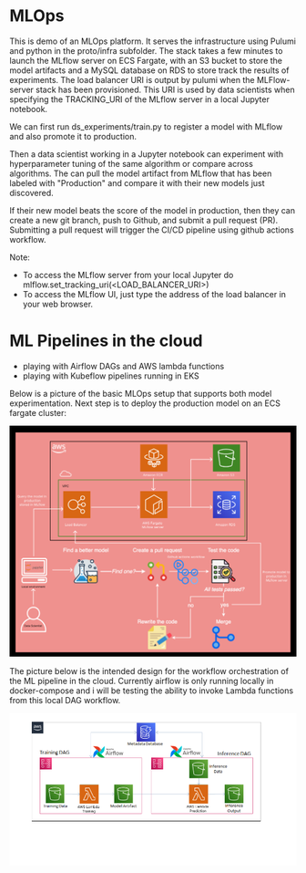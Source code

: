 # MLOps 

This is demo of an MLOps platform. It serves the infrastructure using Pulumi and python in the proto/infra subfolder.
The stack takes a few minutes to launch the MLflow server on ECS Fargate, with an S3 bucket to store the model artifacts and a MySQL database on RDS to store track the results of experiments. The load balancer URI is output by pulumi when the MLFlow-server stack has been provisioned. This URI is used by data scientists when specifying the TRACKING_URI of the MLflow server in a local Jupyter notebook.

We can first run ds_experiments/train.py to register a model with MLflow and also promote it to production.

Then a data scientist working in a Jupyter notebook can experiment with hyperparameter tuning of the same algorithm or compare across algorithms. The can pull the model artifact from MLflow that has been labeled with "Production" and compare it with their new models just discovered.

If their new model beats the score of the model in production, then they can create a new git branch, push to Github, and submit a pull request (PR). Submitting a pull request will trigger the CI/CD pipeline using github actions workflow. 


Note: 
- To access the MLflow server from your local Jupyter do mlflow.set_tracking_uri(<LOAD_BALANCER_URI>)
- To access the MLflow UI, just type the address of the load balancer in your web browser.

# ML Pipelines in the cloud
- playing with Airflow DAGs and AWS lambda functions
- playing with Kubeflow pipelines running in EKS


Below is a picture of the basic MLOps setup that supports both model experimentation. Next step is to deploy the production model on an ECS fargate cluster:

![MLOps platform](mlops.png)

The picture below is the intended design for the workflow orchestration of the ML pipeline in the cloud. Currently airflow is only running locally in docker-compose and i will be testing the ability to invoke Lambda functions from this local DAG workflow.


![MLOps workflow orchestration](airflow.png)


